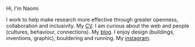 Hi, I'm Naomi

I work to help make research more effective through greater openness, collaboration and inclusivity. My [CV](content/home/cv.md).
I am curious about the web and people (cultures, behaviour, connections). My [blog](content/blog).
I enjoy design (buildings, inventions, graphic), bouldering and running. My [instagram](https://www.instagram.com/_npscience/).
